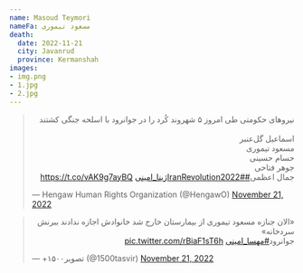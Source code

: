 ```yaml
---
name: Masoud Teymori
nameFa: مسعود تیموری
death:
  date: 2022-11-21
  city: Javanrud
  province: Kermanshah
images:
- img.png
- 1.jpg
- 2.jpg
---
```


<blockquote class="twitter-tweet"><p lang="fa" dir="rtl">نیروهای حکومتی طی امروز ۵ شهروند کُرد را در جوانرود با اسلحه جنگی کشتند<br><br>اسماعیل گل‌عنبر<br> مسعود تیموری<br> حسام حسینی<br> جوهر فتاحی <br> جمال اعظمی<a href="https://twitter.com/hashtag/IranRevolution2022?src=hash&amp;ref_src=twsrc%5Etfw">#IranRevolution2022</a><a href="https://twitter.com/hashtag/%DA%98%DB%8C%D9%86%D8%A7_%D8%A7%D9%85%DB%8C%D9%86%DB%8C?src=hash&amp;ref_src=twsrc%5Etfw">#ژینا_امینی</a> <a href="https://t.co/vAK9g7ayBQ">https://t.co/vAK9g7ayBQ</a></p>&mdash; Hengaw Human Rights Organization (@HengawO) <a href="https://twitter.com/HengawO/status/1594787136758288384?ref_src=twsrc%5Etfw">November 21, 2022</a></blockquote> <script async src="https://platform.twitter.com/widgets.js" charset="utf-8"></script>

<blockquote class="twitter-tweet"><p lang="fa" dir="rtl">«الان جنازه مسعود تیموری از بیمارستان خارج شد خانوادش اجازه ندادند ببرنش سردخانه» <br>جوانرود<a href="https://twitter.com/hashtag/%D9%85%D9%87%D8%B3%D8%A7_%D8%A7%D9%85%DB%8C%D9%86%DB%8C?src=hash&amp;ref_src=twsrc%5Etfw">#مهسا_امینی</a> <a href="https://t.co/rBiaF1sT6h">pic.twitter.com/rBiaF1sT6h</a></p>&mdash; +۱۵۰۰تصویر (@1500tasvir) <a href="https://twitter.com/1500tasvir/status/1594660667163910144?ref_src=twsrc%5Etfw">November 21, 2022</a></blockquote> <script async src="https://platform.twitter.com/widgets.js" charset="utf-8"></script>